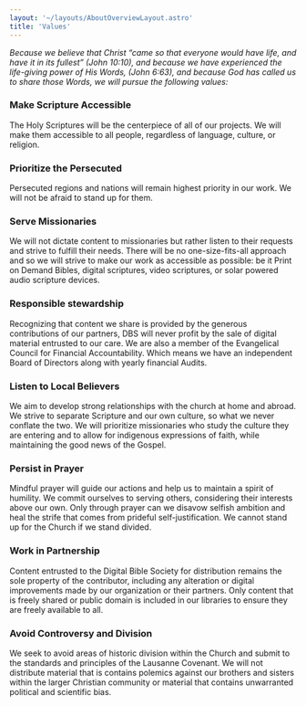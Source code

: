 ```yaml
---
layout: '~/layouts/AboutOverviewLayout.astro'
title: 'Values'
---
```


_Because we believe that Christ “came so that everyone would have life, and have it in its fullest” (John 10:10), and because we have experienced the life-giving power of His Words, (John 6:63), and because God has called us to share those Words, we will pursue the following values:_

### Make Scripture Accessible

The Holy Scriptures will be the centerpiece of all of our projects. We will make them accessible to all people, regardless of language, culture, or religion.

### Prioritize the Persecuted

Persecuted regions and nations will remain highest priority in our work. We will not be afraid to stand up for them.

### Serve Missionaries

We will not dictate content to missionaries but rather listen to their requests and strive to fulfill their needs. There will be no one-size-fits-all approach and so we will strive to make our work as accessible as possible: be it Print on Demand Bibles, digital scriptures, video scriptures, or solar powered audio scripture devices.

### Responsible stewardship

Recognizing that content we share is provided by the generous contributions of our partners, DBS will never profit by the sale of digital material entrusted to our care. We are also a member of the Evangelical Council for Financial Accountability. Which means we have an independent Board of Directors along with yearly financial Audits.

### Listen to Local Believers

We aim to develop strong relationships with the church at home and abroad. We strive to separate Scripture and our own culture, so what we never conflate the two. We will prioritize missionaries who study the culture they are entering and to allow for indigenous expressions of faith, while maintaining the good news of the Gospel.

### Persist in Prayer

Mindful prayer will guide our actions and help us to maintain a spirit of humility. We commit ourselves to serving others, considering their interests above our own. Only through prayer can we disavow selfish ambition and heal the strife that comes from prideful self-justification. We cannot stand up for the Church if we stand divided.

### Work in Partnership

Content entrusted to the Digital Bible Society for distribution remains the sole property of the contributor, including any alteration or digital improvements made by our organization or their partners. Only content that is freely shared or public domain is included in our libraries to ensure they are freely available to all.

### Avoid Controversy and Division

We seek to avoid areas of historic division within the Church and submit to the standards and principles of the Lausanne Covenant. We will not distribute material that is contains polemics against our brothers and sisters within the larger Christian community or material that contains unwarranted political and scientific bias.
